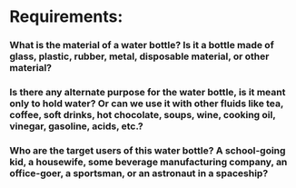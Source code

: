 # Requirements:
### What is the material of a water bottle? Is it a bottle made of glass, plastic, rubber, metal, disposable material, or other material?
### Is there any alternate purpose for the water bottle, is it meant only to hold water? Or can we use it with other fluids like tea, coffee, soft drinks, hot chocolate, soups,  wine, cooking oil, vinegar, gasoline, acids, etc.?
### Who are the target users of this water bottle? A school-going kid, a housewife, some beverage manufacturing company, an office-goer, a sportsman, or an astronaut in a spaceship?
